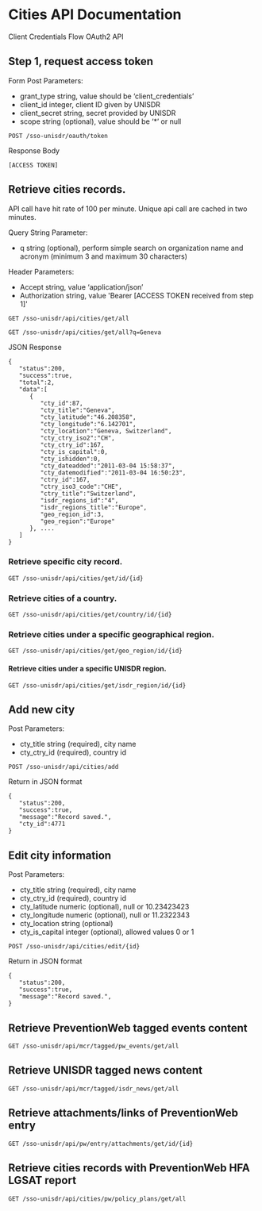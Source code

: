 # Cities API Documentation

Client Credentials Flow OAuth2 API

## Step 1, request access token

Form Post Parameters:

* grant_type string, value should be ‘client_credentials’
* client_id  integer,  client ID given by UNISDR
* client_secret  string, secret provided by UNISDR
* scope string (optional), value should be ‘*’ or null 

```shell
POST /sso-unisdr/oauth/token
```

Response Body

```shell
[ACCESS TOKEN]
```


## Retrieve cities records.

API call have hit rate of 100 per minute. Unique api call are cached in two minutes.

Query String Parameter:

* q string (optional), perform simple search on organization name and acronym (minimum 3 and maximum 30 characters)

Header Parameters:

* Accept string, value ‘application/json’
* Authorization  string, value 'Bearer [ACCESS TOKEN received from step 1]'

```shell
GET /sso-unisdr/api/cities/get/all

GET /sso-unisdr/api/cities/get/all?q=Geneva
```

JSON Response

```shell
{  
   "status":200,
   "success":true,
   "total":2,
   "data":[  
      {  
         "cty_id":87,
         "cty_title":"Geneva",
         "cty_latitude":"46.208358",
         "cty_longitude":"6.142701",
         "cty_location":"Geneva, Switzerland",
         "cty_ctry_iso2":"CH",
         "cty_ctry_id":167,
         "cty_is_capital":0,
         "cty_ishidden":0,
         "cty_dateadded":"2011-03-04 15:58:37",
         "cty_datemodified":"2011-03-04 16:50:23",
         "ctry_id":167,
         "ctry_iso3_code":"CHE",
         "ctry_title":"Switzerland",
         "isdr_regions_id":"4",
         "isdr_regions_title":"Europe",
         "geo_region_id":3,
         "geo_region":"Europe"
      }, ....
   ]
}
```

### Retrieve specific city record.

```shell
GET /sso-unisdr/api/cities/get/id/{id}
```


### Retrieve cities of a country.

```shell
GET /sso-unisdr/api/cities/get/country/id/{id}
```


### Retrieve cities under a specific geographical region.

```shell
GET /sso-unisdr/api/cities/get/geo_region/id/{id}
```


#### Retrieve cities under a specific UNISDR region.

```shell
GET /sso-unisdr/api/cities/get/isdr_region/id/{id}
```



## Add new city

Post Parameters:

* cty_title string				(required), city name
* cty_ctry_id							(required), country id


```shell
POST /sso-unisdr/api/cities/add
```


Return in JSON format

```shell
{  
   "status":200,
   "success":true,
   "message":"Record saved.",
   "cty_id":4771
}
```

## Edit city information

Post Parameters:

* cty_title string				(required), city name
* cty_ctry_id							(required), country id
* cty_latitude numeric		(optional), null or 10.23423423
* cty_longitude numeric 	(optional), null or 11.2322343
* cty_location string			(optional)
* cty_is_capital integer	(optional), allowed values 0 or 1


```shell
POST /sso-unisdr/api/cities/edit/{id}
```

Return in JSON format

```shell
{  
   "status":200,
   "success":true,
   "message":"Record saved.",
}
```




## Retrieve PreventionWeb tagged events content


```shell
GET /sso-unisdr/api/mcr/tagged/pw_events/get/all
```


## Retrieve UNISDR tagged news content

```shell
GET /sso-unisdr/api/mcr/tagged/isdr_news/get/all
```


## Retrieve attachments/links of PreventionWeb entry

```shell
GET /sso-unisdr/api/pw/entry/attachments/get/id/{id}
```



## Retrieve cities records with PreventionWeb HFA LGSAT report

```shell
GET /sso-unisdr/api/cities/pw/policy_plans/get/all
```
